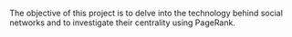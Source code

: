 The objective of this project is to delve into the technology behind social networks and to investigate their centrality using PageRank.
